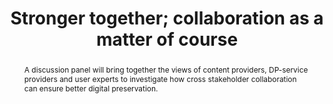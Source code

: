 ---
abstract: A discussion panel will bring together the views of content providers, DP-service
  providers and user experts to investigate how cross stakeholder collaboration can
  ensure better digital preservation.
creators:
- Smit, Eefke
date: null
document_url: https://services.phaidra.univie.ac.at/api/object/o:1081739/download
grand_parent: iPRES
institutions: []
keywords: []
landing_page_url: https://phaidra.univie.ac.at/o:1081739
language: eng
layout: publication
license: CC BY 4.0 International
notes_url: null
parent: iPRES 2019
publication_type: paper
size: 101552
slides_url: null
source_name: iPRES
stream_url: null
title: 'Stronger together; collaboration as a matter of course '
year: 2019
---